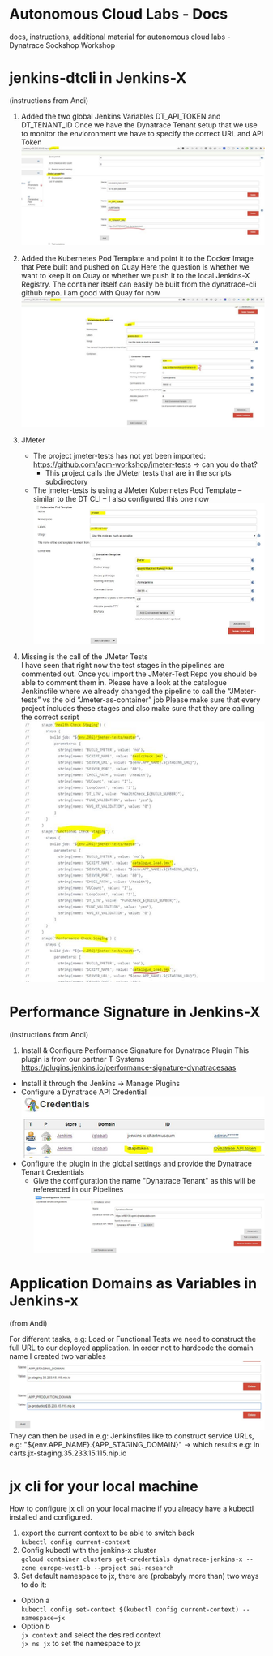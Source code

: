 # Autonomous Cloud Labs - Docs
docs, instructions, additional material for autonomous cloud labs - Dynatrace Sockshop Workshop


# jenkins-dtcli in Jenkins-X

(instructions from Andi)

1. Added the two global Jenkins Variables DT_API_TOKEN and DT_TENANT_ID
Once we have the Dynatrace Tenant setup that we use to monitor the envioronment we have to specify the correct URL and API Token
  ![](./assets/dtcli-1.jpg)

1. Added the Kubernetes Pod Template and point it to the Docker Image that Pete built and pushed on Quay
Here the question is whether we want to keep it on Quay or whether we push it to the local Jenkins-X Registry. The container itself can easily be built from the dynatrace-cli github repo. I am good with Quay for now
  ![](./assets/dtcli-2.jpg)

1. JMeter
    -	The project jmeter-tests has not yet been imported: https://github.com/acm-workshop/jmeter-tests -> can you do that?
        - This project calls the JMeter tests that are in the scripts subdirectory
    - The jmeter-tests is using a JMeter Kubernetes Pod Template – similar to the DT CLI – I also configured this one now
  ![](./assets/dtcli-3.jpg)  

1. Missing is the call of the JMeter Tests  
I have seen that right now the test stages in the pipelines are commented out. Once you import the JMeter-Test Repo you should be able to comment them in. Please have a look at the catalogue Jenkinsfile where we already changed the pipeline to call the “JMeter-tests” vs the old “Jmeter-as-container” job
Please make sure that every project includes these stages and also make sure that they are calling the correct script
  ![](./assets/dtcli-4.jpg)
  
# Performance Signature in Jenkins-X

(instructions from Andi)

1. Install & Configure Performance Signature for Dynatrace Plugin
This plugin is from our partner T-Systems https://plugins.jenkins.io/performance-signature-dynatracesaas
* Install it through the Jenkins -> Manage Plugins
* Configure a Dynatrace API Credential
  ![](./assets/perfsignature_dtcredential.jpg)
* Configure the plugin in the global settings and provide the Dynatrace Tenant Credentials
  - Give the configuration the name "Dynatrace Tenant" as this will be referenced in our Pipelines
  ![](./assets/perfsignature_config.jpg)

# Application Domains as Variables in Jenkins-x

(from Andi)

For different tasks, e.g: Load or Functional Tests we need to construct the full URL to our deployed application.
In order not to hardcode the domain name I created two variables 
 ![](./assets/app_domains_as_variables.jpg)
They can then be used in e.g: Jenkinsfiles like to construct service URLs, e.g: "${env.APP_NAME}.{APP_STAGING_DOMAIN}" -> which results e.g: in carts.jx-staging.35.233.15.115.nip.io

# jx cli for your local machine

How to configure jx cli on your local macine if you already have a kubectl installed and configured.

1. export the current context to be able to switch back  
   `kubectl config current-context`
1. Config kubectl with the jenkins-x cluster  
  `gcloud container clusters get-credentials dynatrace-jenkins-x --zone europe-west1-b --project sai-research`
1. Set default namespace to jx, there are (probabyly more than) two ways to do it:
  - Option a  
   `kubectl config set-context $(kubectl config current-context) --namespace=jx`
  - Option b    
    `jx context` and select the desired context  
    `jx ns jx` to set the namespace to jx





